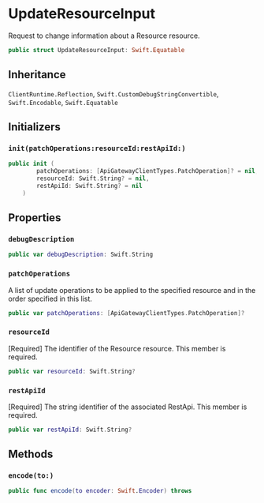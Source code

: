 # UpdateResourceInput

Request to change information about a Resource resource.

``` swift
public struct UpdateResourceInput: Swift.Equatable 
```

## Inheritance

`ClientRuntime.Reflection`, `Swift.CustomDebugStringConvertible`, `Swift.Encodable`, `Swift.Equatable`

## Initializers

### `init(patchOperations:resourceId:restApiId:)`

``` swift
public init (
        patchOperations: [ApiGatewayClientTypes.PatchOperation]? = nil,
        resourceId: Swift.String? = nil,
        restApiId: Swift.String? = nil
    )
```

## Properties

### `debugDescription`

``` swift
public var debugDescription: Swift.String 
```

### `patchOperations`

A list of update operations to be applied to the specified resource and in the order specified in this list.

``` swift
public var patchOperations: [ApiGatewayClientTypes.PatchOperation]?
```

### `resourceId`

\[Required\] The identifier of the Resource resource.
This member is required.

``` swift
public var resourceId: Swift.String?
```

### `restApiId`

\[Required\] The string identifier of the associated RestApi.
This member is required.

``` swift
public var restApiId: Swift.String?
```

## Methods

### `encode(to:)`

``` swift
public func encode(to encoder: Swift.Encoder) throws 
```
